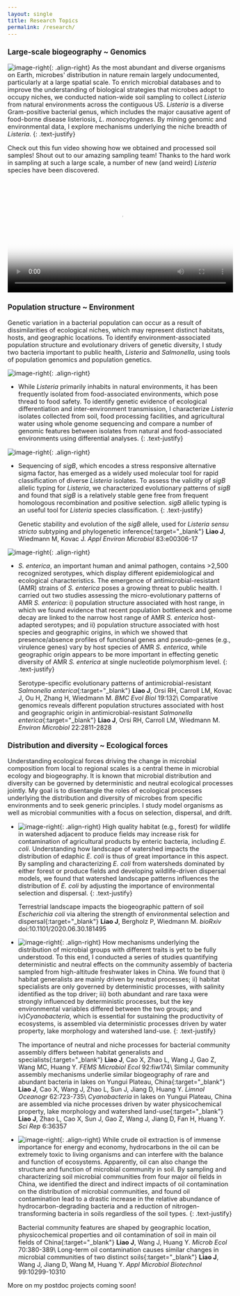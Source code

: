 ```yaml
---
layout: single
title: Research Topics
permalink: /research/
---
```


### Large-scale biogeography ~ Genomics

![image-right](/assets/images/Research/Slide1.png){: .align-right}
As the most abundant and diverse organisms on Earth, microbes' distribution in nature remain largely undocumented, particularly at a large spatial scale. To enrich microbial databases and to improve the understanding of biological strategies that microbes adopt to occupy niches, we conducted nation-wide soil sampling to collect _Listeria_ from natural environments across the contiguous US. _Listeria_ is a diverse Gram-positive bacterial genus, which includes the major causative agent of food-borne disease listeriosis, _L. monocytogenes_. By mining genomic and environmental data, I explore mechanisms underlying the niche breadth of _Listeria_. 
{: .text-justify}

Check out this fun video showing how we obtained and processed soil samples! Shout out to our amazing sampling team! Thanks to the hard work in sampling at such a large scale, a number of new (and weird) _Listeria_ species have been discovered. 

<video style="width:100%;" controls poster="/assets/images/Listeria_sampling_cover.jpg">
  <source src="/assets/videos/Listeria_sampling.webm" type="video/webm">
  <source src="/assets/videos/Listeria_sampling.mp4" type="video/mp4">
Your browser does not support displaying video. Please <a href="/assets/videos/Listeria_sampling.mp4">download</a>.
</video>

### Population structure ~ Environment 

Genetic variation in a bacterial population can occur as a result of dissimilarities of ecological niches, which may represent distinct habitats, hosts, and geographic locations. To identify environment-associated population structure and evolutionary drivers of genetic diversity, I study two bacteria important to public health, _Listeria_ and _Salmonella_, using tools of population genomics and population genetics. 


![image-right](/assets/images/Research/Slide2.png){: .align-right}

- While _Listeria_ primarily inhabits in natural environments, it has been frequently isolated from food-associated environments, which pose thread to food safety. To identify genetic evidence of ecological differentiation and inter-environment transmission, I characterize _Listeria_ isolates collected from soil, food processing facilities, and agricultural water using whole genome sequencing and compare a number of genomic features between isolates from natural and food-associated environments using differential analyses. 
{: .text-justify}


![image-right](/assets/images/Research/Slide3.png){: .align-right}

- Sequencing of _sigB_, which encodes a stress responsive alternative sigma factor, has emerged as a widely used molecular tool for rapid classification of diverse _Listeria_ isolates. To assess the validity of _sigB_ allelic typing for _Listeria_, we characterized evolutionary patterns of _sigB_ and found that _sigB_ is a relatively stable gene free from frequent homologous recombination and positive selection. _sigB_ allelic typing is an useful tool for _Listeria_ species classification. 
{: .text-justify}

  [Genetic stability and evolution of the _sigB_ allele, used for _Listeria sensu stricto_ subtyping and phylogenetic inference](http://aem.asm.org/content/83/12/e00306-17.abstract){:target="_blank"} __Liao J__, Wiedmann M, Kovac J. _Appl Environ Microbiol_ 83:e00306-17

![image-right](/assets/images/Research/Slide4.png){: .align-right}

- _S. enterica_, an important human and animal pathogen, contains >2,500 recognized serotypes, which display different epidemiological and ecological characteristics. The emergence of antimicrobial-resistant (AMR) strains of _S. enterica_ poses a growing threat to public health. I carried out two studies assessing the micro-evolutionary patterns of AMR _S. enterica_: i) population structure associated with host range, in which we found evidence that recent population bottleneck and genome decay are linked to the narrow host range of AMR _S. enterica_ host-adapted serotypes; and ii) population structure associated with host species and geographic origins, in which we showed that presence/absence profiles of functional genes and pseudo-genes (e.g., virulence genes) vary by host species of AMR _S. enterica_, while geographic origin appears to be more important in effecting genetic diversity of AMR _S. enterica_ at single nucleotide polymorphism level.
{: .text-justify}

  [Serotype-specific evolutionary patterns of antimicrobial-resistant _Salmonella enterica_](https://bmcevolbiol.biomedcentral.com/articles/10.1186/s12862-019-1457-5){:target="_blank"} __Liao J__, Orsi RH, Carroll LM, Kovac J, Ou H, Zhang H, Wiedmann M. _BMC Evol Biol_ 19:132\\
  [Comparative genomics reveals different population structures associated with host and geographic origin in antimicrobial-resistant _Salmonella enterica_](https://sfamjournals.onlinelibrary.wiley.com/doi/abs/10.1111/1462-2920.15014?af=R){:target="_blank"} __Liao J__, Orsi RH, Carroll LM, Wiedmann M. _Environ Microbiol_ 22:2811-2828

### Distribution and diversity ~ Ecological forces

Understanding ecological forces driving the change in microbial composition from local to regional scales is a central theme in microbial ecology and biogeography. It is known that microbial distribution and diversity can be governed by deterministic and neutral ecological processes jointly. My goal is to disentangle the roles of ecological processes underlying the distribution and diversity of microbes from specific environments and to seek generic principles. I study model organisms as well as microbial communities with a focus on selection, dispersal, and drift. 

- ![image-right](/assets/images/Research/Slide5.png){: .align-right}
High quality habitat (e.g., forest) for wildlife in watershed adjacent to produce fields may increase risk for contamination of agricultural products by enteric bacteria, including _E. coli_. Understanding how landscape of watershed impacts the distribution of edaphic _E. coli_ is thus of great importance in this aspect. By sampling and characterizing _E. coli_ from watersheds dominated by either forest or produce fields and developing wildlife-driven dispersal models, we found that watershed landscape patterns influences the distribution of _E. coli_ by adjusting the importance of environmental selection and dispersal. 
{: .text-justify}

  [Terrestrial landscape impacts the biogeographic pattern of soil _Escherichia coli_ via altering the strength of environmental selection and dispersal](https://www.biorxiv.org/content/10.1101/2020.06.30.181495v1.abstract){:target="_blank"} __Liao J__, Bergholz P, Wiedmann M. _bioRxiv_ doi:10.1101/2020.06.30.181495

- ![image-right](/assets/images/Research/Slide6.png){: .align-right}
How mechanisms underlying the distribution of microbial groups with different traits is yet to be fully understood. To this end, I conducted a series of studies quantifying deterministic and neutral effects on the community assembly of bacteria sampled from high-altitude freshwater lakes in China. We found that i) habitat generalists are mainly driven by neutral processes; ii) habitat specialists are only governed by deterministic processes, with salinity identified as the top driver; iii) both abundant and rare taxa were strongly influenced by deterministic processes, but the key environmental variables differed between the two groups; and iv)_Cyanobacteria_, which is essential for sustaining the productivity of ecosystems, is assembled via
deterministic processes driven by water property, lake morphology and watershed land-use. 
{: .text-justify}

  [The importance of neutral and niche processes for bacterial community assembly differs between habitat generalists and specialists](http://dx.doi.org/10.1093/femsec/fiw174){:target="_blank"} __Liao J__, Cao X, Zhao L, Wang J, Gao Z, Wang MC, Huang Y. _FEMS Microbiol Ecol_ 92:fiw174\\
  [Similar community assembly mechanisms underlie similar biogeography of rare and abundant bacteria in lakes on Yungui Plateau, China](http://onlinelibrary.wiley.com/doi/10.1002/lno.10455/full){:target="_blank"} __Liao J__, Cao X, Wang J, Zhao L, Sun J, Jiang D, Huang Y. _Limnol Oceanogr_ 62:723-735\\
  [_Cyanobacteria_ in lakes on Yungui Plateau, China are assembled via niche processes driven by water physicochemical property, lake morphology and watershed land-use](http://dx.doi.org/10.1038/srep36357){:target="_blank"} __Liao J__, Zhao L, Cao X, Sun J, Gao Z, Wang J, Jiang D, Fan H, Huang Y. _Sci Rep_ 6:36357 

- ![image-right](/assets/images/Research/Slide7.png){: .align-right}
While crude oil extraction is of immense importance for energy and economy, hydrocarbons in the oil can be extremely toxic to living organisms and can interfere with the balance and function of ecosystems. Apparently, oil can also change the structure and function of microbial community in soil. By sampling and characterizing soil microbial communities from four major oil fields in China, we identified the direct and indirect impacts of oil contamination on the distribution of microbial communities, and found oil contamination lead to a drastic increase in the relative abundance of hydrocarbon-degrading bacteria and a reduction of nitrogen-transforming bacteria in soils regardless of the soil types.
{: .text-justify}

  [Bacterial community features are shaped by geographic location, physicochemical properties and oil contamination of soil in main oil fields of China](http://dx.doi.org/10.1007/s00248-015-0572-0){:target="_blank"} __Liao J__, Wang J, Huang Y. _Microb Ecol_ 70:380-389\\
  [Long-term oil contamination causes similar changes in microbial communities of two distinct soils](http://dx.doi.org/10.1007/s00253-015-6880-y){:target="_blank"} __Liao J__, Wang J, Jiang D, Wang M, Huang Y. _Appl Microbiol Biotechnol_ 99:10299-10310

More on my postdoc projects coming soon!

<style type="text/css">
	a {
		text-decoration: none;
	}
	body {
		font-size: 90%;
	}
</style>

